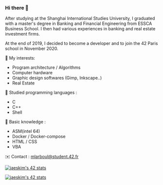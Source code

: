 ### Hi there 👋

After studying at the Shanghai International Studies University, I graduated with a master's degree in Banking and Financial Engineering from ESSCA Business School.
I then had various experiences in banking and real estate investment firms.

At the end of 2019, I decided to become a developer and to join the 42 Paris school in November 2020.

🧐 My interests: 
- Program architecture / Algorithms
- Computer hardware
- Graphic design softwares (Gimp, Inkscape..)
- Real Estate

🧠 Studied programming languages : 
- C
- C++
- Shell

🌱 Basic knowledge :
- ASM(intel 64)
- Docker / Docker-compose
- HTML / CSS
- VBA

✉️ Contact :
mlarboul@student.42.fr

[![jaeskim's 42 stats](https://badge42.herokuapp.com/api/stats/mlarboul?privacyEmail=true&privacyName=true)](https://github.com/UnDesSix)

[![jaeskim's 42 stats](https://badge42.herokuapp.com/api/stats/mlarboul?cursus=C%20Piscine&privacyEmail=true&privacyName=true)](https://github.com/UnDesSix)
